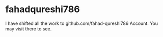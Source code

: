 # fahadqureshi786

I have shifted all the work to github.com/fahad-qureshi786 Account. You may visit there to see.
